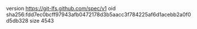 version https://git-lfs.github.com/spec/v1
oid sha256:fdd7ec0bcff97943afb0472178d3b5aacc3f784225af6d1acebb2a0f0d5db328
size 4543

